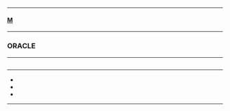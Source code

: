 
---

#### [M](https://github.com/ttltrk/TTT/blob/master/menu.md)

---

### ORACLE

---

```

```

---

* []()
* []()
* []()

---
